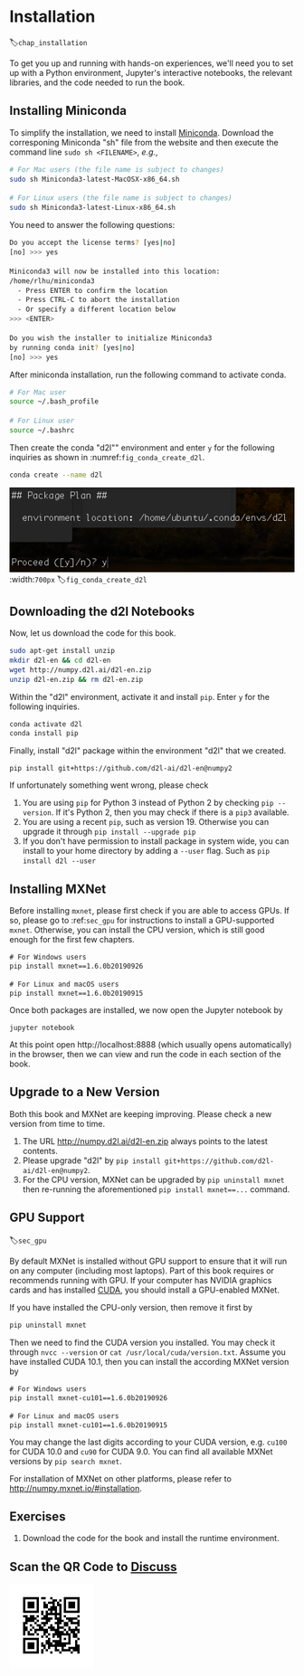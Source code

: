 # Installation
:label:`chap_installation`

To get you up and running with hands-on experiences, we'll need you to set up with a Python environment, Jupyter's interactive notebooks, the relevant libraries, and the code needed to run the book.

## Installing Miniconda

To simplify the installation, we need to install [Miniconda](https://conda.io/en/latest/miniconda.html). Download the corresponing Miniconda "sh" file from the website and then execute the command line `sudo sh <FILENAME>`, *e.g.*,

```bash
# For Mac users (the file name is subject to changes)
sudo sh Miniconda3-latest-MacOSX-x86_64.sh

# For Linux users (the file name is subject to changes)
sudo sh Miniconda3-latest-Linux-x86_64.sh
```


You need to answer the following questions:

```bash
Do you accept the license terms? [yes|no]
[no] >>> yes

Miniconda3 will now be installed into this location:
/home/rlhu/miniconda3
  - Press ENTER to confirm the location
  - Press CTRL-C to abort the installation
  - Or specify a different location below
>>> <ENTER>

Do you wish the installer to initialize Miniconda3
by running conda init? [yes|no]
[no] >>> yes
```


After miniconda installation, run the following command to activate conda.

```bash
# For Mac user
source ~/.bash_profile

# For Linux user
source ~/.bashrc
```


Then create the conda "d2l"" environment and enter `y` for the following inquiries as shown in :numref:`fig_conda_create_d2l`.

```bash
conda create --name d2l
```


![ Conda create environment d2l. ](../img/conda_create_d2l.png)
:width:`700px`
:label:`fig_conda_create_d2l`


## Downloading the d2l Notebooks

Now, let us download the code for this book.

```bash
sudo apt-get install unzip
mkdir d2l-en && cd d2l-en
wget http://numpy.d2l.ai/d2l-en.zip
unzip d2l-en.zip && rm d2l-en.zip
```


Within the "d2l" environment, activate it and install `pip`. Enter `y` for the following inquiries.

```bash
conda activate d2l
conda install pip
```


Finally, install "d2l" package within the environment "d2l" that we created.

```
pip install git+https://github.com/d2l-ai/d2l-en@numpy2
```


If unfortunately something went wrong, please check

1. You are using `pip` for Python 3 instead of Python 2 by checking `pip --version`. If it's Python 2, then you may check if there is a `pip3` available.
2. You are using a recent `pip`, such as version 19. Otherwise you can upgrade it through `pip install --upgrade pip`
3. If you don't have permission to install package in system wide, you can install to your home directory by adding a `--user` flag. Such as `pip install d2l --user`


## Installing MXNet

Before installing `mxnet`, please first check if you are able to access GPUs. If so, please go to :ref:`sec_gpu` for instructions to install a GPU-supported `mxnet`. Otherwise, you can install the CPU version, which is still good enough for the first few chapters.

```
# For Windows users
pip install mxnet==1.6.0b20190926

# For Linux and macOS users
pip install mxnet==1.6.0b20190915
```


Once both packages are installed, we now open the Jupyter notebook by

```
jupyter notebook
```


At this point open http://localhost:8888 (which usually opens automatically) in the browser, then we can view and run the code in each section of the book.

## Upgrade to a New Version

Both this book and MXNet are keeping improving. Please check a new version from time to time.

1. The URL  http://numpy.d2l.ai/d2l-en.zip always points to the latest contents.
2. Please upgrade "d2l" by `pip install git+https://github.com/d2l-ai/d2l-en@numpy2`.
3. For the CPU version, MXNet can be upgraded by `pip uninstall mxnet` then re-running the aforementioned `pip install mxnet==...` command.


## GPU Support

:label:`sec_gpu`

By default MXNet is installed without GPU support to ensure that it will run on any computer (including most laptops). Part of this book requires or recommends running with GPU. If your computer has NVIDIA graphics cards and has installed [CUDA](https://developer.nvidia.com/cuda-downloads), you should install a GPU-enabled MXNet.

If you have installed the CPU-only version, then remove it first by

```bash
pip uninstall mxnet
```


Then we need to find the CUDA version you installed. You may check it through `nvcc --version` or `cat /usr/local/cuda/version.txt`. Assume you have installed CUDA 10.1, then you can install the according MXNet version by

```
# For Windows users
pip install mxnet-cu101==1.6.0b20190926

# For Linux and macOS users
pip install mxnet-cu101==1.6.0b20190915
```


You may change the last digits according to your CUDA version, e.g. `cu100` for CUDA 10.0 and `cu90` for CUDA 9.0. You can find all available MXNet versions by `pip search mxnet`.

For installation of MXNet on other platforms, please refer to http://numpy.mxnet.io/#installation.


## Exercises

1. Download the code for the book and install the runtime environment.


## Scan the QR Code to [Discuss](https://discuss.mxnet.io/t/2315)

![](../img/qr_install.svg)

